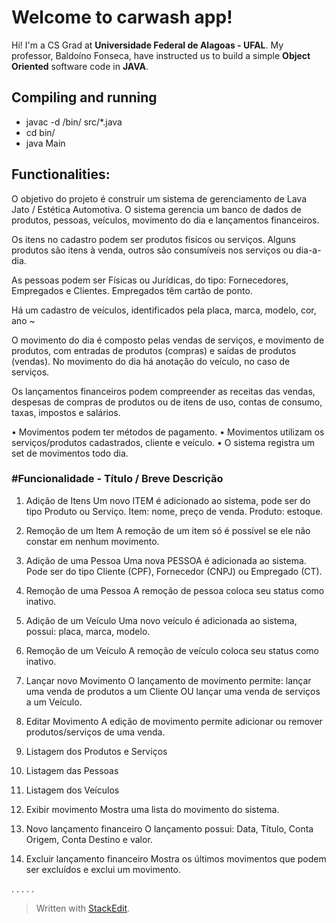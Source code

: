 
# Welcome to carwash app!

Hi! I'm a CS Grad at **Universidade Federal de Alagoas - UFAL**. My professor, Baldoíno Fonseca, have instructed us to build a simple **Object Oriented** software code in **JAVA**.

## Compiling and running

- javac -d /bin/ src/*.java
- cd bin/
- java Main


## Functionalities:

O objetivo do projeto é construir um sistema de gerenciamento de Lava Jato / Estética Automotiva. O sistema gerencia um banco de dados de produtos, pessoas, veículos, movimento do dia e lançamentos financeiros. 

Os itens no cadastro podem ser produtos físicos ou serviços. Alguns produtos são itens à venda, outros são consumíveis nos serviços ou dia-a-dia. 

As pessoas podem ser Físicas ou Jurídicas, do tipo: Fornecedores, Empregados e Clientes. Empregados têm cartão de ponto. 

Há um cadastro de veículos, identificados pela placa, marca, modelo, cor, ano ~

O movimento do dia é composto pelas vendas de serviços, e movimento de produtos, com entradas de produtos (compras) e saídas de produtos (vendas). No movimento do dia há anotação do veículo, no caso de serviços.

Os lançamentos financeiros podem compreender as receitas das vendas, despesas de compras de produtos ou de itens de uso, contas de consumo, taxas, impostos e salários.

• Movimentos podem ter métodos de pagamento.
• Movimentos utilizam os serviços/produtos cadastrados, cliente e veículo.
• O sistema registra um set de movimentos todo dia. 


### #Funcionalidade - Título / Breve Descrição 
1. Adição de Itens 
Um novo ITEM é adicionado ao sistema, pode ser do tipo Produto ou Serviço. Item: nome, preço de venda. Produto: estoque.

2. Remoção de um Item
A remoção de um item só é possível se ele não constar em nenhum movimento.

3. Adição de uma Pessoa 
Uma nova PESSOA é adicionada ao sistema. Pode ser do tipo Cliente (CPF), Fornecedor (CNPJ) ou Empregado (CT). 

4. Remoção de uma Pessoa 
A remoção de pessoa coloca seu status como inativo.

5. Adição de um Veículo
Uma novo veículo é adicionada ao sistema, possui: placa, marca, modelo.

6. Remoção de um Veículo 
A remoção de veículo coloca seu status como inativo.

7. Lançar novo Movimento
O lançamento de movimento permite: lançar uma venda de produtos a um Cliente OU lançar uma venda de serviços a um Veículo.

8. Editar Movimento
A edição de movimento permite adicionar ou remover produtos/serviços de uma venda.

9. Listagem dos Produtos e Serviços

10. Listagem das Pessoas

11. Listagem dos Veículos

12. Exibir movimento
Mostra uma lista do movimento do sistema.

13. Novo lançamento financeiro
O lançamento possui: Data, Título, Conta Origem, Conta Destino e valor.

14. Excluir lançamento financeiro
Mostra os últimos movimentos que podem ser excluídos e exclui um movimento.



.
.
.
.
.



> Written with [StackEdit](https://stackedit.io/).